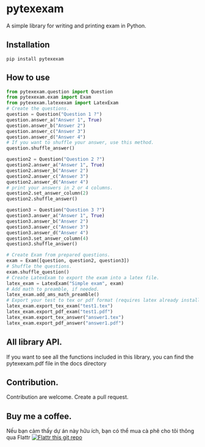 # pytexexam

A simple library for writing and printing exam in Python.

## Installation
```shell
pip install pytexexam
```

## How to use
```python
from pytexexam.question import Question
from pytexexam.exam import Exam
from pytexexam.latexexam import LatexExam
# Create the questions.
question = Question("Question 1 ?")
question.answer_a("Answer 1", True)
question.answer_b("Answer 2")
question.answer_c("Answer 3")
question.answer_d("Answer 4")
# If you want to shuffle your answer, use this method.
question.shuffle_answer()

question2 = Question("Question 2 ?")
question2.answer_a("Answer 1", True)
question2.answer_b("Answer 2")
question2.answer_c("Answer 3")
question2.answer_d("Answer 4")
# print your answers in 2 or 4 columns.
question2.set_answer_column(2)
question2.shuffle_answer()

question3 = Question("Question 3 ?")
question3.answer_a("Answer 1", True)
question3.answer_b("Answer 2")
question3.answer_c("Answer 3")
question3.answer_d("Answer 4")
question3.set_answer_column(4)
question3.shuffle_answer()

# Create Exam from prepared questions. 
exam = Exam([question, question2, question3])
# Shuffle the questions.
exam.shuffle_question()
# Create LatexExam to export the exam into a latex file.
latex_exam = LatexExam("Simple exam", exam)
# Add math to preamble, if needed.
latex_exam.add_ams_math_preamble()
# Export your test to tex or pdf format (requires latex already installed.
latex_exam.export_tex_exam("test1.tex")
latex_exam.export_pdf_exam("test1.pdf")
latex_exam.export_tex_answer("answer1.tex")
latex_exam.export_pdf_answer("answer1.pdf")
```

## All library API.
If you want to see all the functions included in this library, you can find the pytexexam.pdf file
 in the docs directory
## Contribution.
Contribution are welcome. Create a pull request.
## Buy me a coffee.
Nếu bạn cảm thấy dự án này hữu ích, bạn có thể mua cà phê cho tôi thông qua Flattr [![Flattr this
 git
 repo](http://api.flattr.com/button/flattr-badge-large.png)](https://flattr.com/@vungocbinh)


